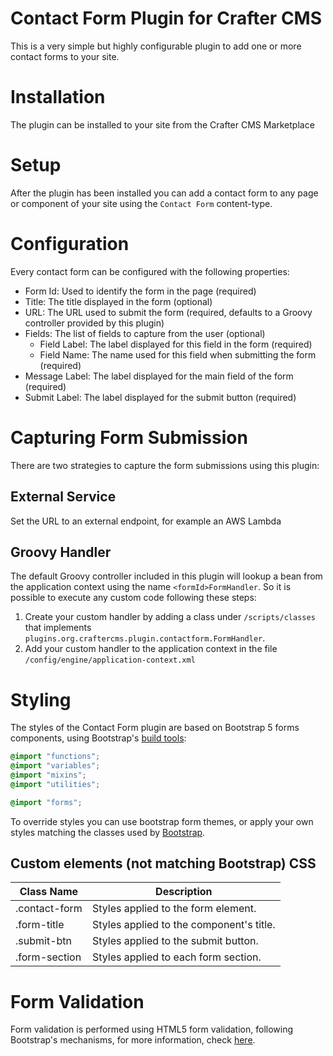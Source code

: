 # Contact Form Plugin for Crafter CMS

This is a very simple but highly configurable plugin to add one or more contact forms to your site.

# Installation

The plugin can be installed to your site from the Crafter CMS Marketplace

# Setup

After the plugin has been installed you can add a contact form to any page or component of your site using the
`Contact Form` content-type.

# Configuration

Every contact form can be configured with the following properties:

- Form Id: Used to identify the form in the page (required)
- Title: The title displayed in the form (optional)
- URL: The URL used to submit the form (required, defaults to a Groovy controller provided by this plugin)
- Fields: The list of fields to capture from the user (optional)
  - Field Label: The label displayed for this field in the form (required)
  - Field Name: The name used for this field when submitting the form (required)
- Message Label: The label displayed for the main field of the form (required)
- Submit Label: The label displayed for the submit button (required)

# Capturing Form Submission

There are two strategies to capture the form submissions using this plugin:

## External Service

Set the URL to an external endpoint, for example an AWS Lambda

## Groovy Handler

The default Groovy controller included in this plugin will lookup a bean from the application context using the name
`<formId>FormHandler`. So it is possible to execute any custom code following these steps:

1. Create your custom handler by adding a class under `/scripts/classes` that implements
   `plugins.org.craftercms.plugin.contactform.FormHandler`.
2. Add your custom handler to the application context in the file `/config/engine/application-context.xml`

# Styling

The styles of the Contact Form plugin are based on Bootstrap 5 forms components, using Bootstrap's 
[build tools](https://getbootstrap.com/docs/5.0/getting-started/build-tools/#sass):

```scss
@import "functions";
@import "variables";
@import "mixins";
@import "utilities";

@import "forms";
```

To override styles you can use bootstrap form themes, or apply your own styles matching the classes used by 
[Bootstrap](https://getbootstrap.com/docs/5.0/forms/overview/).

## Custom elements (not matching Bootstrap) CSS

| Class Name | Description |
| ----------- | ----------- |
| .contact-form | Styles applied to the form element.  |
| .form-title | Styles applied to the component's title. |
| .submit-btn | Styles applied to the submit button. |
| .form-section | Styles applied to each form section. |

# Form Validation

Form validation is performed using HTML5 form validation, following Bootstrap's mechanisms, for more information, check
[here](https://getbootstrap.com/docs/5.0/forms/validation/). 